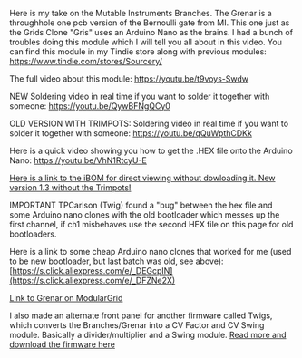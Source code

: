 Here is my take on the Mutable Instruments Branches. The Grenar is a throughhole one pcb version of the Bernoulli gate from MI. 
This one just as the Grids Clone "Gris" uses an Arduino Nano as the brains. 
I had a bunch of troubles doing this module which I will tell you all about in this video. 
You can find this module in my Tindie store along with previous modules:
https://www.tindie.com/stores/Sourcery/

The full video about this module: https://youtu.be/t9voys-Swdw

NEW Soldering video in real time if you want to solder it together with someone: https://youtu.be/QywBFNgQCy0

OLD VERSION WITH TRIMPOTS: Soldering video in real time if you want to solder it together with someone: https://youtu.be/qQuWpthCDKk

Here is a quick video showing you how to get the .HEX file onto the Arduino Nano:
https://youtu.be/VhN1RtcyU-E

[Here is a link to the iBOM for direct viewing without dowloading it. New version 1.3 without the Trimpots!](https://htmlpreview.github.io/?https://github.com/SourceryOne/Beaks/blob/main/iBOM_MiaW_Grenar_v1.3.html)


IMPORTANT TPCarlson (Twig) found a "bug" between the hex file and some Arduino nano clones with the old bootloader which messes up the first channel, if ch1 misbehaves use the second HEX file on this page for old bootloaders.


Here is a link to some cheap Arduino nano clones that worked for me (used to be new bootloader, but last batch was old, see above):
[https://s.click.aliexpress.com/e/_DEGcpIN](https://s.click.aliexpress.com/e/_DFZNe2X)


[Link to Grenar on ModularGrid](https://modulargrid.com/e/miaw-grenar)


I also made an alternate front panel for another firmware called Twigs, which converts the Branches/Grenar into a CV Factor and CV Swing module. Basically a divider/multiplier and a Swing module.
[Read more and download the firmware here](https://github.com/arirusso/twigs)
